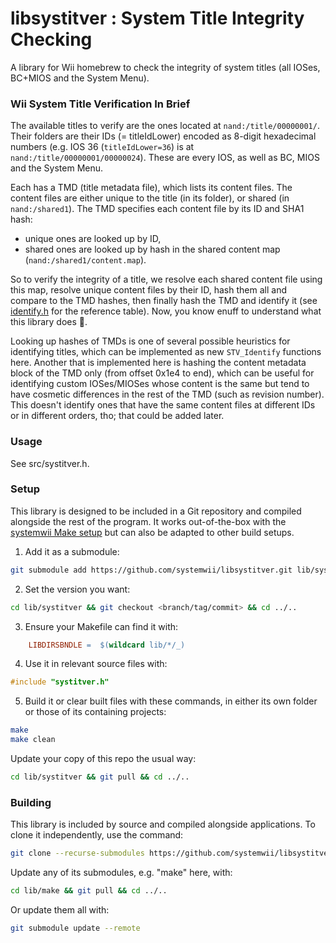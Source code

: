 # libsystitver : System Title Integrity Checking

A library for Wii homebrew to check the integrity of system titles (all IOSes, BC+MIOS and the System Menu).

### Wii System Title Verification In Brief

The available titles to verify are the ones located at `nand:/title/00000001/`. Their folders are their IDs (= titleIdLower) encoded as 8-digit hexadecimal numbers (e.g. IOS 36 (`titleIdLower=36`) is at `nand:/title/00000001/00000024`). These are every IOS, as well as BC, MIOS and the System Menu.

Each has a TMD (title metadata file), which lists its content files. The content files are either unique to the title (in its folder), or shared (in `nand:/shared1`). The TMD specifies each content file by its ID and SHA1 hash:
- unique ones are looked up by ID,
- shared ones are looked up by hash in the shared content map (`nand:/shared1/content.map`).

So to verify the integrity of a title, we resolve each shared content file using this map, resolve unique content files by their ID, hash them all and compare to the TMD hashes, then finally hash the TMD and identify it (see [identify.h](src/identify.h) for the reference table). Now, you know enuff to understand what this library does 🤝.

Looking up hashes of TMDs is one of several possible heuristics for identifying titles, which can be implemented as new `STV_Identify` functions here. Another that is implemented here is hashing the content metadata block of the TMD only (from offset 0x1e4 to end), which can be useful for identifying custom IOSes/MIOSes whose content is the same but tend to have cosmetic differences in the rest of the TMD (such as revision number). This doesn't identify ones that have the same content files at different IDs or in different orders, tho; that could be added later.

### Usage

See src/systitver.h.

### Setup

This library is designed to be included in a Git repository and compiled alongside the rest of the program. It works out-of-the-box with the [systemwii Make setup](https://github.com/systemwii/make) but can also be adapted to other build setups.

1. Add it as a submodule:
```bash
git submodule add https://github.com/systemwii/libsystitver.git lib/systitver
```
2. Set the version you want:
```bash
cd lib/systitver && git checkout <branch/tag/commit> && cd ../..
```
3. Ensure your Makefile can find it with:
```makefile
    LIBDIRSBNDLE =	$(wildcard lib/*/_)
```
4. Use it in relevant source files with:
```c
#include "systitver.h"
```
5. Build it or clear built files with these commands, in either its own folder or those of its containing projects:
```bash
make
make clean
```

Update your copy of this repo the usual way:
```bash
cd lib/systitver && git pull && cd ../..
```

### Building

This library is included by source and compiled alongside applications. To clone it independently, use the command:
```bash
git clone --recurse-submodules https://github.com/systemwii/libsystitver.git libsystitver
```
Update any of its submodules, e.g. "make" here, with:
```bash
cd lib/make && git pull && cd ../..
```
Or update them all with:
```bash
git submodule update --remote
```
